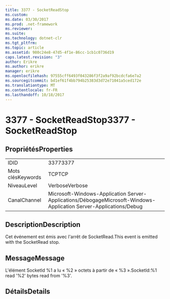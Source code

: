 ```yaml
---
title: 3377 - SocketReadStop
ms.custom: 
ms.date: 03/30/2017
ms.prod: .net-framework
ms.reviewer: 
ms.suite: 
ms.technology: dotnet-clr
ms.tgt_pltfrm: 
ms.topic: article
ms.assetid: 980c24e8-47d5-4f1e-86cc-1cb1c0736d19
caps.latest.revision: "3"
author: Erikre
ms.author: erikre
manager: erikre
ms.openlocfilehash: 97555cff6493f043286f3f2a9af92bcdcfa6e7a2
ms.sourcegitcommit: bd1ef61f4bb794b25383d3d72e71041a5ced172e
ms.translationtype: MT
ms.contentlocale: fr-FR
ms.lasthandoff: 10/18/2017
---
```

# <a name="3377---socketreadstop"></a><span data-ttu-id="0bc0b-102">3377 - SocketReadStop</span><span class="sxs-lookup"><span data-stu-id="0bc0b-102">3377 - SocketReadStop</span></span>
## <a name="properties"></a><span data-ttu-id="0bc0b-103">Propriétés</span><span class="sxs-lookup"><span data-stu-id="0bc0b-103">Properties</span></span>  
  
|||  
|-|-|  
|<span data-ttu-id="0bc0b-104">ID</span><span class="sxs-lookup"><span data-stu-id="0bc0b-104">ID</span></span>|<span data-ttu-id="0bc0b-105">3377</span><span class="sxs-lookup"><span data-stu-id="0bc0b-105">3377</span></span>|  
|<span data-ttu-id="0bc0b-106">Mots clés</span><span class="sxs-lookup"><span data-stu-id="0bc0b-106">Keywords</span></span>|<span data-ttu-id="0bc0b-107">TCP</span><span class="sxs-lookup"><span data-stu-id="0bc0b-107">TCP</span></span>|  
|<span data-ttu-id="0bc0b-108">Niveau</span><span class="sxs-lookup"><span data-stu-id="0bc0b-108">Level</span></span>|<span data-ttu-id="0bc0b-109">Verbose</span><span class="sxs-lookup"><span data-stu-id="0bc0b-109">Verbose</span></span>|  
|<span data-ttu-id="0bc0b-110">Canal</span><span class="sxs-lookup"><span data-stu-id="0bc0b-110">Channel</span></span>|<span data-ttu-id="0bc0b-111">Microsoft-Windows-Application Server-Applications/Débogage</span><span class="sxs-lookup"><span data-stu-id="0bc0b-111">Microsoft-Windows-Application Server-Applications/Debug</span></span>|  
  
## <a name="description"></a><span data-ttu-id="0bc0b-112">Description</span><span class="sxs-lookup"><span data-stu-id="0bc0b-112">Description</span></span>  
 <span data-ttu-id="0bc0b-113">Cet événement est émis avec l'arrêt de SocketRead.</span><span class="sxs-lookup"><span data-stu-id="0bc0b-113">This event is emitted with the SocketRead stop.</span></span>  
  
## <a name="message"></a><span data-ttu-id="0bc0b-114">Message</span><span class="sxs-lookup"><span data-stu-id="0bc0b-114">Message</span></span>  
 <span data-ttu-id="0bc0b-115">L'élément SocketId %1 a lu « %2 » octets à partir de « %3 ».</span><span class="sxs-lookup"><span data-stu-id="0bc0b-115">SocketId:%1 read '%2' bytes read from '%3'.</span></span>  
  
## <a name="details"></a><span data-ttu-id="0bc0b-116">Détails</span><span class="sxs-lookup"><span data-stu-id="0bc0b-116">Details</span></span>
